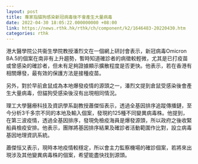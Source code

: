```yaml
---
layout: post
title: 專家指貓狗感染新冠病毒後不會產生大量病毒
date: 2022-04-30 18:05:22.000000000 +08:00
link: https://news.rthk.hk/rthk/ch/component/k2/1646483-20220430.htm
categories: rthk
---
```


港大醫學院公共衞生學院教授潘烈文在一個網上研討會表示，新冠病毒Omicron BA.5的個案在南非有上升趨勢，暫時知道確診者的病徵較輕微，尤其是已打疫苗或曾感染的確診者，但未有足夠證據顯示擴散程度是否更快。他表示，若在香港有相關爆發，最有效的保護方法是接種疫苗。

另外，對於早前倉鼠成為本地爆發疫情的源頭之一，潘烈文提到倉鼠受感染後會產生大量病毒，但貓狗受感染後沒有出現相同情況。

理工大學醫療科技及資訊學系副教授蕭傑恒表示，透過全基因排序追蹤傳播鏈，至今分析3千多宗不同的本地及輸入個案，發現約125種不同變異病毒株。他提到，在第三波疫情，透過全基因排序，發現免檢疫海員是爆發源頭，所以政府之後收緊船員檢疫安排。他表示，團隊將基因排序結果及確診者活動範圍作比對，設立病毒基因地理資訊系統。 

蕭傑恒又表示，現時本地疫情較穩定，所以會主力監察機場的確診個案，若將來出現涉及其他變異病毒株的個案，希望能盡快找到源頭。
